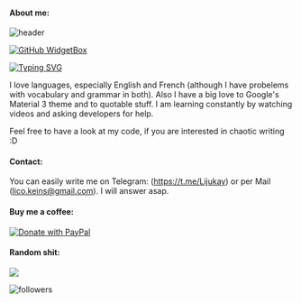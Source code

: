 #### About me:

![header](https://capsule-render.vercel.app/api?type=rounded&color=6EF77B&height=300&section=header&text=I%20am%20Lijukay&desc=Welcome%20to%20my%20profile&fontSize=90)

[![GitHub WidgetBox](https://github-widgetbox.vercel.app/api/profile?username=Lijukay&data=followers,repositories,stars,commits&theme=viridescent)](https://github.com/Jurredr/github-widgetbox)

[![Typing SVG](https://readme-typing-svg.demolab.com?font=Fira+Code&pause=1000&color=6EF77B&width=435&lines=18+years+old;From+Germany;App+Development)](https://git.io/typing-svg)

I love languages, especially English and French (although I have probelems with vocabulary and grammar in both).
Also I have a big love to Google's Material 3 theme and to quotable stuff.
I am learning constantly by watching videos and asking developers for help.

Feel free to have a look at my code, if you are interested in chaotic writing :D

#### Contact:

You can easily write me on Telegram: (https://t.me/Lijukay) or per Mail (lico.keins@gmail.com). I will answer asap.

#### Buy me a coffee:

[![Donate with PayPal](https://raw.githubusercontent.com/stefan-niedermann/paypal-donate-button/master/paypal-donate-button.png)](https://www.paypal.me/Lijukay)

#### Random shit:

![](https://github-readme-stats.vercel.app/api/top-langs/?username=Lijukay&layout=compact&bg_color=ffffff00&text_color=888888&hide_border=true&hide_title=false)

<img alt="followers" src="https://img.shields.io/github/followers/Lijukay?label=Followers&style=social">
